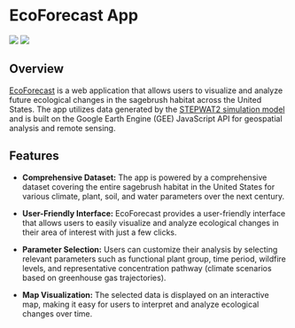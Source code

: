 # EcoForecast App

<div>
  <img src="https://img.shields.io/badge/Google%20Earth%20Engine-%234285F4.svg?style=for-the-badge&logo=earth&logoColor=white"/>
  <img src="https://img.shields.io/badge/JavaScript-%23323330.svg?style=for-the-badge&logo=javascript&logoColor=%23F7DF1E"/>
</div>
  
## Overview

[EcoForecast](https://ecoforecast.info/) is a web application that allows users to visualize and analyze future ecological changes in the sagebrush habitat across the United States. The app utilizes data generated by the [STEPWAT2 simulation model](https://github.com/DrylandEcology/STEPWAT2) and is built on the Google Earth Engine (GEE) JavaScript API for geospatial analysis and remote sensing.

## Features

- **Comprehensive Dataset:** The app is powered by a comprehensive dataset covering the entire sagebrush habitat in the United States for various climate, plant, soil, and water parameters over the next century.

- **User-Friendly Interface:** EcoForecast provides a user-friendly interface that allows users to easily visualize and analyze ecological changes in their area of interest with just a few clicks.

- **Parameter Selection:** Users can customize their analysis by selecting relevant parameters such as functional plant group, time period, wildfire levels, and representative concentration pathway (climate scenarios based on greenhouse gas trajectories).

- **Map Visualization:** The selected data is displayed on an interactive map, making it easy for users to interpret and analyze ecological changes over time.
